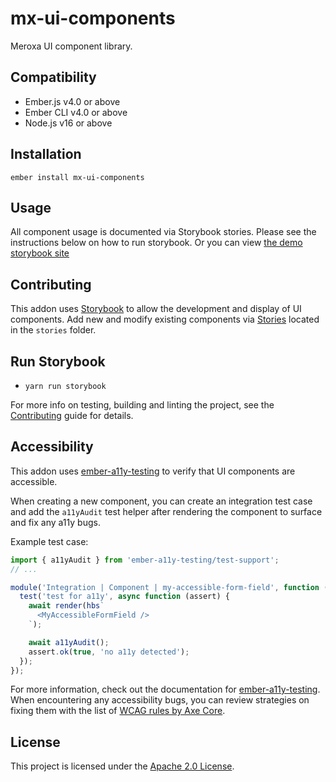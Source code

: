 # mx-ui-components

Meroxa UI component library.

## Compatibility

- Ember.js v4.0 or above
- Ember CLI v4.0 or above
- Node.js v16 or above

## Installation

```
ember install mx-ui-components
```

## Usage

All component usage is documented via Storybook stories. Please see the instructions below on how to run storybook.
Or you can view [the demo storybook site](https://6109b9596e1c1300390c39c5-gbnmeyicen.chromatic.com/?path=/story/fonts--font-sizes)

## Contributing

This addon uses [Storybook](https://storybook.js.org/) to allow the development
and display of UI components. Add new and modify existing components via
[Stories](https://storybook.js.org/docs/react/get-started/whats-a-story)
located in the `stories` folder.

## Run Storybook

- `yarn run storybook`

For more info on testing, building and linting the project,
see the [Contributing](CONTRIBUTING.md) guide for details.

## Accessibility

This addon uses [ember-a11y-testing](https://emberobserver.com/addons/ember-a11y-testing)
to verify that UI components are accessible.

When creating a new component, you can create an integration test case and
add the `a11yAudit` test helper after rendering the component to surface
and fix any a11y bugs.

Example test case:

```javascript
import { a11yAudit } from 'ember-a11y-testing/test-support';
// ...

module('Integration | Component | my-accessible-form-field', function (hooks) {
  test('test for a11y', async function (assert) {
    await render(hbs`
      <MyAccessibleFormField />
    `);

    await a11yAudit();
    assert.ok(true, 'no a11y detected');
  });
});
```

For more information, check out the documentation for [ember-a11y-testing](https://github.com/ember-a11y/ember-a11y-testing#ember-a11y-testing).
When encountering any accessibility bugs, you can review strategies on fixing
them with the list of [WCAG rules by Axe Core](https://github.com/dequelabs/axe-core/blob/develop/doc/rule-descriptions.md).

## License

This project is licensed under the [Apache 2.0 License](LICENSE).
